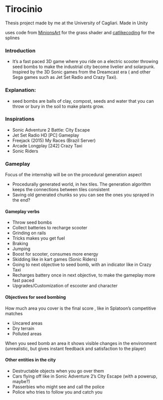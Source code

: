 # Tirocinio

Thesis project made by me at the University of Cagliari.
Made in Unity

uses code from [MinionsArt](https://www.youtube.com/watch?v=wbEn3PqX80c) for the grass shader and [catlikecoding](https://catlikecoding.com/unity/tutorials/curves-and-splines/) for the splines

### Introduction 
- It’s a fast paced 3D game where you ride on a electric scooter throwing seed bombs to make the industrial city become livelier and solarpunk. Inspired by the 3D Sonic games from the Dreamcast era ( and other Sega games such as Jet Set Radio and Crazy Taxi).

### Explanation: 
- seed bombs are balls of clay, compost, seeds and water that you can throw or bury in the soil to make plants grow.

### Inspirations

- Sonic Adventure 2 Battle: City Escape
- Jet Set Radio HD [PC] Gameplay
- Freejack (2015) My Races (Brazil Server)
- Arcade Longplay [242] Crazy Taxi
- Sonic Riders

### Gameplay

Focus of the internship will be on the procedural generation aspect
-	Procedurally generated world, in hex tiles. The generation algorithm keeps the connections between tiles consistent
-	Saving old generated chunks so you can see the ones you sprayed in the end?

#### Gameplay verbs
-	Throw seed bombs
-	Collect batteries to recharge scooter
-	Grinding on rails
-	Tricks makes you get fuel
-	Braking
-	Jumping
- Boost for scooter, consumes more energy
-	Skidding like in kart games (Sonic Riders)
-	Going to next objective to seed bomb, with an indicator like in Crazy Taxi
-	Recharges battery once in next objective, to make the gameplay more fast paced
-	Upgrades/Customization of escooter and character

#### Objectives for seed bombing
How much area you cover is the final score , like in Splatoon’s competitive matches
-	Uncared areas 
-	Dry terrain
-	Polluted areas

When you seed bomb an area it shows visible changes in the environment (unrealistic, but gives instant feedback and satisfaction to the player)


#### Other entities in the city
-	Destructable objects when you go over them
-	Cars flying off like in Sonic Adventure 2’s City Escape (with a powerup, maybe?)
-	Passerbies who might see and call the police 
-	Police who tries to follow you and catch you
